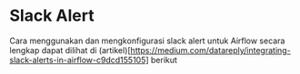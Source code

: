 # Slack Alert

Cara menggunakan dan mengkonfigurasi slack alert untuk Airflow secara lengkap dapat dilihat di (artikel)[https://medium.com/datareply/integrating-slack-alerts-in-airflow-c9dcd155105] berikut
